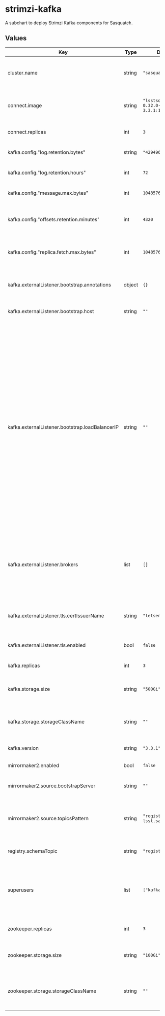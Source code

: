 # strimzi-kafka

A subchart to deploy Strimzi Kafka components for Sasquatch.

## Values

| Key | Type | Default | Description |
|-----|------|---------|-------------|
| cluster.name | string | `"sasquatch"` | Name used for the Kafka cluster, and used by Strimzi for many annotations. |
| connect.image | string | `"lsstsqre/strimzi-0.32.0-kafka-3.3.1:1.0.2"` | Custom strimzi-kafka image with connector plugins used by sasquatch. |
| connect.replicas | int | `3` | Number of Kafka Connect replicas to run. |
| kafka.config."log.retention.bytes" | string | `"429496729600"` | Maximum retained number of bytes for a topic's data. |
| kafka.config."log.retention.hours" | int | `72` | Number of days for a topic's data to be retained. |
| kafka.config."message.max.bytes" | int | `10485760` | The largest record batch size allowed by Kafka. |
| kafka.config."offsets.retention.minutes" | int | `4320` | Number of minutes for a consumer group's offsets to be retained. |
| kafka.config."replica.fetch.max.bytes" | int | `10485760` | The number of bytes of messages to attempt to fetch for each partition. |
| kafka.externalListener.bootstrap.annotations | object | `{}` | Annotations that will be added to the Ingress, Route, or Service resource. |
| kafka.externalListener.bootstrap.host | string | `""` | Name used for TLS hostname verification. |
| kafka.externalListener.bootstrap.loadBalancerIP | string | `""` | The loadbalancer is requested with the IP address specified in this field. This feature depends on whether the underlying cloud provider supports specifying the loadBalancerIP when a load balancer is created. This field is ignored if the cloud provider does not support the feature. Once the IP address is provisioned this option make it possible to pin the IP address. We can request the same IP next time it is provisioned. This is important because it lets us configure a DNS record, associating a hostname with that pinned IP address. |
| kafka.externalListener.brokers | list | `[]` | Borkers configuration. host is used in the brokers' advertised.brokers configuration and for TLS hostname verification. The format is a list of maps. |
| kafka.externalListener.tls.certIssuerName | string | `"letsencrypt-dns"` | Name of a ClusterIssuer capable of provisioning a TLS certificate for the broker. |
| kafka.externalListener.tls.enabled | bool | `false` | Whether TLS encryption is enabled. |
| kafka.replicas | int | `3` | Number of Kafka broker replicas to run. |
| kafka.storage.size | string | `"500Gi"` | Size of the backing storage disk for each of the Kafka brokers. |
| kafka.storage.storageClassName | string | `""` | Name of a StorageClass to use when requesting persistent volumes. |
| kafka.version | string | `"3.3.1"` | Version of Kafka to deploy. |
| mirrormaker2.enabled | bool | `false` | Enable replication in the target (passive) cluster. |
| mirrormaker2.source.bootstrapServer | string | `""` | Source (active) cluster to replicate from. |
| mirrormaker2.source.topicsPattern | string | `"registry-schemas, lsst.sal.*"` | Topic replication from the source cluster defined as a comma-separated list or regular expression pattern. |
| registry.schemaTopic | string | `"registry-schemas"` | Name of the topic used by the Schema Registry |
| superusers | list | `["kafka-admin"]` | A list of usernames for users who should have global admin permissions. These users will be created, along with their credentials. |
| zookeeper.replicas | int | `3` | Number of Zookeeper replicas to run. |
| zookeeper.storage.size | string | `"100Gi"` | Size of the backing storage disk for each of the Zookeeper instances. |
| zookeeper.storage.storageClassName | string | `""` | Name of a StorageClass to use when requesting persistent volumes. |
